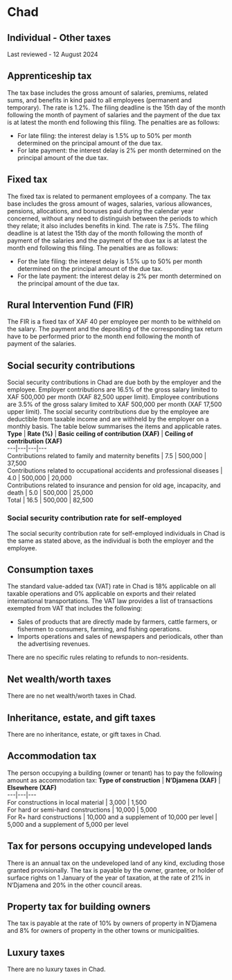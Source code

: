 # Chad
## Individual - Other taxes
Last reviewed - 12 August 2024
## Apprenticeship tax
The tax base includes the gross amount of salaries, premiums, related sums, and benefits in kind paid to all employees (permanent and temporary).
The rate is 1.2%.
The filing deadline is the 15th day of the month following the month of payment of salaries and the payment of the due tax is at latest the month end following this filing.
The penalties are as follows:
  * For late filing: the interest delay is 1.5% up to 50% per month determined on the principal amount of the due tax. 
  * For late payment: the interest delay is 2% per month determined on the principal amount of the due tax. 


## Fixed tax
The fixed tax is related to permanent employees of a company. The tax base includes the gross amount of wages, salaries, various allowances, pensions, allocations, and bonuses paid during the calendar year concerned, without any need to distinguish between the periods to which they relate; it also includes benefits in kind.
The rate is 7.5%.
The filing deadline is at latest the 15th day of the month following the month of payment of the salaries and the payment of the due tax is at latest the month end following this filing.
The penalties are as follows:
  * For the late filing: the interest delay is 1.5% up to 50% per month determined on the principal amount of the due tax. 
  * For the late payment: the interest delay is 2% per month determined on the principal amount of the due tax. 


## Rural Intervention Fund (FIR)
The FIR is a fixed tax of XAF 40 per employee per month to be withheld on the salary.
The payment and the depositing of the corresponding tax return have to be performed prior to the month end following the month of payment of the salaries.
## Social security contributions
Social security contributions in Chad are due both by the employer and the employee. Employer contributions are 16.5% of the gross salary limited to XAF 500,000 per month (XAF 82,500 upper limit). Employee contributions are 3.5% of the gross salary limited to XAF 500,000 per month (XAF 17,500 upper limit). The social security contributions due by the employee are deductible from taxable income and are withheld by the employer on a monthly basis.
The table below summarises the items and applicable rates.
**Type** | **Rate (%)** | **Basic ceiling of contribution (XAF)** | **Ceiling of contribution (XAF)**  
---|---|---|---  
Contributions related to family and maternity benefits | 7.5 | 500,000 | 37,500  
Contributions related to occupational accidents and professional diseases | 4.0 | 500,000 | 20,000  
Contributions related to insurance and pension for old age, incapacity, and death | 5.0 | 500,000 | 25,000  
Total | 16.5 | 500,000 | 82,500  
### Social security contribution rate for self-employed
The social security contribution rate for self-employed individuals in Chad is the same as stated above, as the individual is both the employer and the employee.
## Consumption taxes
The standard value-added tax (VAT) rate in Chad is 18% applicable on all taxable operations and 0% applicable on exports and their related international transportations.
The VAT law provides a list of transactions exempted from VAT that includes the following:
  * Sales of products that are directly made by farmers, cattle farmers, or fishermen to consumers, farming, and fishing operations. 
  * Imports operations and sales of newspapers and periodicals, other than the advertising revenues. 


There are no specific rules relating to refunds to non-residents.
## Net wealth/worth taxes
There are no net wealth/worth taxes in Chad.
## Inheritance, estate, and gift taxes
There are no inheritance, estate, or gift taxes in Chad.
## Accommodation tax
The person occupying a building (owner or tenant) has to pay the following amount as accommodation tax:
**Type of construction** | **N’Djamena (XAF)** | **Elsewhere (XAF)**  
---|---|---  
For constructions in local material | 3,000 | 1,500  
For hard or semi-hard constructions | 10,000 | 5,000  
For R+ hard constructions | 10,000 and a supplement of 10,000 per level | 5,000 and a supplement of 5,000 per level  
## Tax for persons occupying undeveloped lands
There is an annual tax on the undeveloped land of any kind, excluding those granted provisionally.
The tax is payable by the owner, grantee, or holder of surface rights on 1 January of the year of taxation, at the rate of 21% in N’Djamena and 20% in the other council areas.
## Property tax for building owners
The tax is payable at the rate of 10% by owners of property in N’Djamena and 8% for owners of property in the other towns or municipalities.
## Luxury taxes
There are no luxury taxes in Chad.
